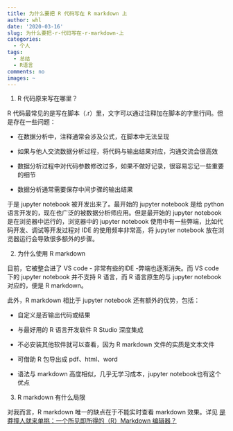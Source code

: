 ```yaml
---
title: 为什么要把 R 代码写在 R markdown 上
author: whl
date: '2020-03-16'
slug: 为什么要把-r-代码写在-r-markdown-上
categories:
  - 个人
tags:
  - 总结
  - R语言
comments: no
images: ~
---
```


1. R 代码原来写在哪里？

R 代码最常见的是写在脚本（.r）里，文字可以通过注释加在脚本的字里行间。但是存在一些问题：

- 在数据分析中，注释通常会涉及公式，在脚本中无法呈现

- 如果与他人交流数据分析过程，将代码与输出结果对应，沟通交流会很高效

- 数据分析过程中对代码参数修改过多，如果不做好记录，很容易忘记一些重要的细节

- 数据分析通常需要保存中间步骤的输出结果

于是 jupyter notebook 被开发出来了。最开始的 jupyter notebook 是给 python 语言开发的，现在也广泛的被数据分析师应用。但是最开始的 jupyter notebook 是在浏览器中运行的，浏览器中的 jupyter notebook 使用中有一些弊端，比如代码开发、调试等开发过程对 IDE 的使用频率非常高，将  jupyter notebook 放在浏览器运行会导致很多额外的步骤。

2. 为什么使用 R markdown

目前，它被整合进了 VS code - 非常有些的IDE -弊端也逐渐消失。而 VS code 下的 jupyter notebook 并不支持 R 语言，而 R 语言原生的与 jupyter notebook 对应的，便是 R markdown。

此外，R markdown 相比于 jupyter notebook 还有额外的优势，包括：

- 自定义是否输出代码或结果

- 与最好用的 R 语言开发软件 R Studio 深度集成

- 不必安装其他软件就可以查看，因为 R markdown 文件的实质是文本文件

- 可借助 R 包导出成 pdf、html、word

- 语法与 markdown 高度相似，几乎无学习成本，jupyter notebook也有这个优点

3. R markdown 有什么局限

对我而言，R markdown 唯一的缺点在于不能实时查看 markdown 效果。详见 [是莽撞人就来单挑：一个所见即所得的（R）Markdown 编辑器？](https://yihui.org/cn/2018/06/wysiwyg-r-markdown/)
 
